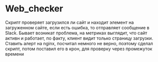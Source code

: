 # Web_checker
Скрипт проверяет загрузился ли сайт и находит элемент на загруженном сайте, если есть ошибка, то отправляет сообщение в Slack. 
Бывает возникат проблема, на метриках выглядит, что сайт активн и работает, по факту, клиент видит только страницу загрузки. Ставить алерт на nginx, посчитал немного не верно, поэтому сделал скрипт, потом поставил его в крон, для проверку через промежуток времени

